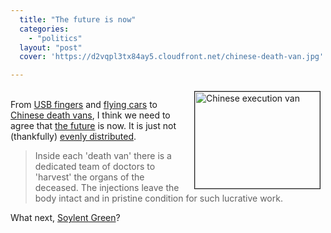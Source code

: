 ```yaml
---
  title: "The future is now"
  categories: 
    - "politics"
  layout: "post"
  cover: 'https://d2vqpl3tx84ay5.cloudfront.net/chinese-death-van.jpg'

---
```

<p>
<img src="https://d2vqpl3tx84ay5.cloudfront.net/chinese-death-van.jpg" height="155" width="200" border="1" align="right" hspace="8" vspace="4" alt="Chinese execution van" title="Chinese execution van" />
<br />From <a href="http://bergie.iki.fi/blog/when_reality_meets_product_concepts/">USB fingers</a> and <a href="http://jalopnik.com/5173389/terrafugia-flying-car-makes-first-flight">flying cars</a> to <a href="http://www.dailymail.co.uk/news/worldnews/article-1165416/Chinas-hi-tech-death-van-criminals-executed-organs-sold-black-market.html?ITO=1490">Chinese death vans</a>, I think we need to agree that <a href="http://en.wikipedia.org/wiki/Cyberpunk">the future</a> is now. It is just not (thankfully) <a href="http://en.wikiquote.org/wiki/William_Gibson#Attributed">evenly distributed</a>.
</p><blockquote>
Inside each 'death van' there is a dedicated team of doctors to 'harvest' the organs of the deceased. The injections leave the body intact and in pristine condition for such lucrative work. 
</blockquote><p>
What next, <a href="http://en.wikipedia.org/wiki/Soylent_Green">Soylent Green</a>?
</p>

